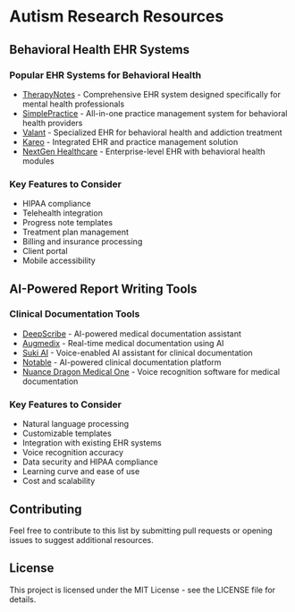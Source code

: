 # Autism Research Resources

## Behavioral Health EHR Systems

### Popular EHR Systems for Behavioral Health
- [TherapyNotes](https://www.therapynotes.com/) - Comprehensive EHR system designed specifically for mental health professionals
- [SimplePractice](https://www.simplepractice.com/) - All-in-one practice management system for behavioral health providers
- [Valant](https://valant.io/) - Specialized EHR for behavioral health and addiction treatment
- [Kareo](https://www.kareo.com/) - Integrated EHR and practice management solution
- [NextGen Healthcare](https://www.nextgen.com/) - Enterprise-level EHR with behavioral health modules

### Key Features to Consider
- HIPAA compliance
- Telehealth integration
- Progress note templates
- Treatment plan management
- Billing and insurance processing
- Client portal
- Mobile accessibility

## AI-Powered Report Writing Tools

### Clinical Documentation Tools
- [DeepScribe](https://www.deepscribe.ai/) - AI-powered medical documentation assistant
- [Augmedix](https://www.augmedix.com/) - Real-time medical documentation using AI
- [Suki AI](https://www.suki.ai/) - Voice-enabled AI assistant for clinical documentation
- [Notable](https://notablehealth.com/) - AI-powered clinical documentation platform
- [Nuance Dragon Medical One](https://www.nuance.com/healthcare/provider-solutions/speech-recognition/dragon-medical-one.html) - Voice recognition software for medical documentation

### Key Features to Consider
- Natural language processing
- Customizable templates
- Integration with existing EHR systems
- Voice recognition accuracy
- Data security and HIPAA compliance
- Learning curve and ease of use
- Cost and scalability

## Contributing
Feel free to contribute to this list by submitting pull requests or opening issues to suggest additional resources.

## License
This project is licensed under the MIT License - see the LICENSE file for details. 